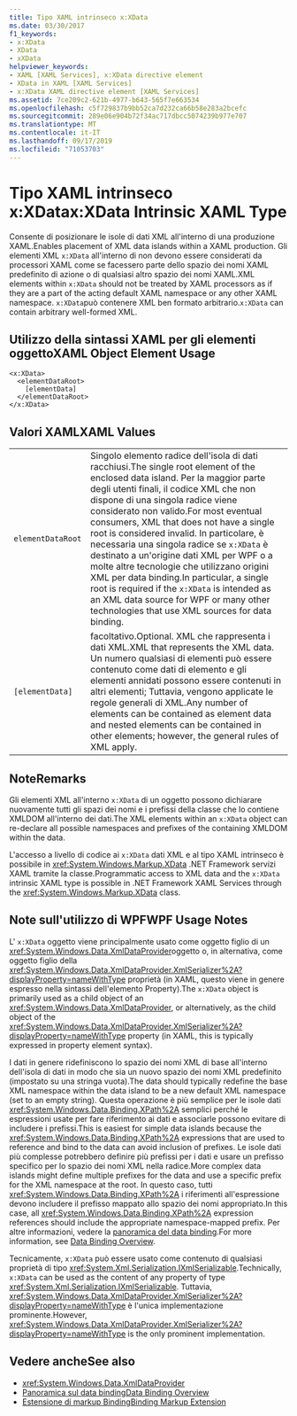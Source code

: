 ```yaml
---
title: Tipo XAML intrinseco x:XData
ms.date: 03/30/2017
f1_keywords:
- x:XData
- XData
- xXData
helpviewer_keywords:
- XAML [XAML Services], x:XData directive element
- XData in XAML [XAML Services]
- x:XData XAML directive element [XAML Services]
ms.assetid: 7ce209c2-621b-4977-b643-565f7e663534
ms.openlocfilehash: c5f729837b9bb52ca7d232ca66b58e283a2bcefc
ms.sourcegitcommit: 289e06e904b72f34ac717dbcc5074239b977e707
ms.translationtype: MT
ms.contentlocale: it-IT
ms.lasthandoff: 09/17/2019
ms.locfileid: "71053703"
---
```

# <a name="xxdata-intrinsic-xaml-type"></a><span data-ttu-id="40b81-102">Tipo XAML intrinseco x:XData</span><span class="sxs-lookup"><span data-stu-id="40b81-102">x:XData Intrinsic XAML Type</span></span>
<span data-ttu-id="40b81-103">Consente di posizionare le isole di dati XML all'interno di una produzione XAML.</span><span class="sxs-lookup"><span data-stu-id="40b81-103">Enables placement of XML data islands within a XAML production.</span></span> <span data-ttu-id="40b81-104">Gli elementi XML `x:XData` all'interno di non devono essere considerati da processori XAML come se facessero parte dello spazio dei nomi XAML predefinito di azione o di qualsiasi altro spazio dei nomi XAML.</span><span class="sxs-lookup"><span data-stu-id="40b81-104">XML elements within `x:XData` should not be treated by XAML processors as if they are a part of the acting default XAML namespace or any other XAML namespace.</span></span> <span data-ttu-id="40b81-105">`x:XData`può contenere XML ben formato arbitrario.</span><span class="sxs-lookup"><span data-stu-id="40b81-105">`x:XData` can contain arbitrary well-formed XML.</span></span>  
  
## <a name="xaml-object-element-usage"></a><span data-ttu-id="40b81-106">Utilizzo della sintassi XAML per gli elementi oggetto</span><span class="sxs-lookup"><span data-stu-id="40b81-106">XAML Object Element Usage</span></span>  
  
```xaml  
<x:XData>  
  <elementDataRoot>  
    [elementData]  
  </elementDataRoot>  
</x:XData>  
```  
  
## <a name="xaml-values"></a><span data-ttu-id="40b81-107">Valori XAML</span><span class="sxs-lookup"><span data-stu-id="40b81-107">XAML Values</span></span>  
  
|||  
|-|-|  
|`elementDataRoot`|<span data-ttu-id="40b81-108">Singolo elemento radice dell'isola di dati racchiusi.</span><span class="sxs-lookup"><span data-stu-id="40b81-108">The single root element of the enclosed data island.</span></span> <span data-ttu-id="40b81-109">Per la maggior parte degli utenti finali, il codice XML che non dispone di una singola radice viene considerato non valido.</span><span class="sxs-lookup"><span data-stu-id="40b81-109">For most eventual consumers, XML that does not have a single root is considered invalid.</span></span> <span data-ttu-id="40b81-110">In particolare, è necessaria una singola radice se `x:XData` è destinato a un'origine dati XML per WPF o a molte altre tecnologie che utilizzano origini XML per data binding.</span><span class="sxs-lookup"><span data-stu-id="40b81-110">In particular, a single root is required if the `x:XData` is intended as an XML data source for WPF or many other technologies that use XML sources for data binding.</span></span>|  
|`[elementData]`|<span data-ttu-id="40b81-111">facoltativo.</span><span class="sxs-lookup"><span data-stu-id="40b81-111">Optional.</span></span> <span data-ttu-id="40b81-112">XML che rappresenta i dati XML.</span><span class="sxs-lookup"><span data-stu-id="40b81-112">XML that represents the XML data.</span></span> <span data-ttu-id="40b81-113">Un numero qualsiasi di elementi può essere contenuto come dati di elemento e gli elementi annidati possono essere contenuti in altri elementi; Tuttavia, vengono applicate le regole generali di XML.</span><span class="sxs-lookup"><span data-stu-id="40b81-113">Any number of elements can be contained as element data and nested elements can be contained in other elements; however, the general rules of XML apply.</span></span>|  
  
## <a name="remarks"></a><span data-ttu-id="40b81-114">Note</span><span class="sxs-lookup"><span data-stu-id="40b81-114">Remarks</span></span>  
 <span data-ttu-id="40b81-115">Gli elementi XML all'interno `x:XData` di un oggetto possono dichiarare nuovamente tutti gli spazi dei nomi e i prefissi della classe che lo contiene XMLDOM all'interno dei dati.</span><span class="sxs-lookup"><span data-stu-id="40b81-115">The XML elements within an `x:XData` object can re-declare all possible namespaces and prefixes of the containing XMLDOM within the data.</span></span>  
  
 <span data-ttu-id="40b81-116">L'accesso a livello di codice ai `x:XData` dati XML e al tipo XAML intrinseco è possibile in <xref:System.Windows.Markup.XData> .NET Framework servizi XAML tramite la classe.</span><span class="sxs-lookup"><span data-stu-id="40b81-116">Programmatic access to XML data and the `x:XData` intrinsic XAML type is possible in .NET Framework XAML Services through the <xref:System.Windows.Markup.XData> class.</span></span>  
  
## <a name="wpf-usage-notes"></a><span data-ttu-id="40b81-117">Note sull'utilizzo di WPF</span><span class="sxs-lookup"><span data-stu-id="40b81-117">WPF Usage Notes</span></span>  
 <span data-ttu-id="40b81-118">L' `x:XData` oggetto viene principalmente usato come oggetto figlio di un <xref:System.Windows.Data.XmlDataProvider>oggetto o, in alternativa, come oggetto figlio della <xref:System.Windows.Data.XmlDataProvider.XmlSerializer%2A?displayProperty=nameWithType> proprietà (in XAML, questo viene in genere espresso nella sintassi dell'elemento Property).</span><span class="sxs-lookup"><span data-stu-id="40b81-118">The `x:XData` object is primarily used as a child object of an <xref:System.Windows.Data.XmlDataProvider>, or alternatively, as the child object of the <xref:System.Windows.Data.XmlDataProvider.XmlSerializer%2A?displayProperty=nameWithType> property (in XAML, this is typically expressed in property element syntax).</span></span>  
  
 <span data-ttu-id="40b81-119">I dati in genere ridefiniscono lo spazio dei nomi XML di base all'interno dell'isola di dati in modo che sia un nuovo spazio dei nomi XML predefinito (impostato su una stringa vuota).</span><span class="sxs-lookup"><span data-stu-id="40b81-119">The data should typically redefine the base XML namespace within the data island to be a new default XML namespace (set to an empty string).</span></span> <span data-ttu-id="40b81-120">Questa operazione è più semplice per le isole dati <xref:System.Windows.Data.Binding.XPath%2A> semplici perché le espressioni usate per fare riferimento ai dati e associarle possono evitare di includere i prefissi.</span><span class="sxs-lookup"><span data-stu-id="40b81-120">This is easiest for simple data islands because the <xref:System.Windows.Data.Binding.XPath%2A> expressions that are used to reference and bind to the data can avoid inclusion of prefixes.</span></span> <span data-ttu-id="40b81-121">Le isole dati più complesse potrebbero definire più prefissi per i dati e usare un prefisso specifico per lo spazio dei nomi XML nella radice.</span><span class="sxs-lookup"><span data-stu-id="40b81-121">More complex data islands might define multiple prefixes for the data and use a specific prefix for the XML namespace at the root.</span></span> <span data-ttu-id="40b81-122">In questo caso, tutti <xref:System.Windows.Data.Binding.XPath%2A> i riferimenti all'espressione devono includere il prefisso mappato allo spazio dei nomi appropriato.</span><span class="sxs-lookup"><span data-stu-id="40b81-122">In this case, all <xref:System.Windows.Data.Binding.XPath%2A> expression references should include the appropriate namespace-mapped prefix.</span></span> <span data-ttu-id="40b81-123">Per altre informazioni, vedere la [panoramica del data binding](../wpf/data/data-binding-overview.md).</span><span class="sxs-lookup"><span data-stu-id="40b81-123">For more information, see [Data Binding Overview](../wpf/data/data-binding-overview.md).</span></span>  
  
 <span data-ttu-id="40b81-124">Tecnicamente, `x:XData` può essere usato come contenuto di qualsiasi proprietà di tipo <xref:System.Xml.Serialization.IXmlSerializable>.</span><span class="sxs-lookup"><span data-stu-id="40b81-124">Technically, `x:XData` can be used as the content of any property of type <xref:System.Xml.Serialization.IXmlSerializable>.</span></span> <span data-ttu-id="40b81-125">Tuttavia, <xref:System.Windows.Data.XmlDataProvider.XmlSerializer%2A?displayProperty=nameWithType> è l'unica implementazione prominente.</span><span class="sxs-lookup"><span data-stu-id="40b81-125">However, <xref:System.Windows.Data.XmlDataProvider.XmlSerializer%2A?displayProperty=nameWithType> is the only prominent implementation.</span></span>  
  
## <a name="see-also"></a><span data-ttu-id="40b81-126">Vedere anche</span><span class="sxs-lookup"><span data-stu-id="40b81-126">See also</span></span>

- <xref:System.Windows.Data.XmlDataProvider>
- [<span data-ttu-id="40b81-127">Panoramica sul data binding</span><span class="sxs-lookup"><span data-stu-id="40b81-127">Data Binding Overview</span></span>](../wpf/data/data-binding-overview.md)
- [<span data-ttu-id="40b81-128">Estensione di markup Binding</span><span class="sxs-lookup"><span data-stu-id="40b81-128">Binding Markup Extension</span></span>](../wpf/advanced/binding-markup-extension.md)
